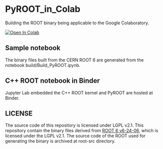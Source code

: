 # PyROOT_in_Colab
Building the ROOT binary being applicable to the Google Colaboratory.

[![Open In Colab](https://colab.research.google.com/assets/colab-badge.svg)](https://colab.research.google.com/drive/1WJ3b3fwNahfm2p5BceSJwSuyjIGhL3_x?usp=sharing)

## Sample notebook

The binary files built from the CERN ROOT 6 are generated from the notebook build/Build_PyROOT.ipynb.

## C++ ROOT notebook in Binder
Jupyter Lab embedded the C++ ROOT kernel and PyROOT are hosted at Binder.

## LICENSE
The source code of this repository is licensed under LGPL v2.1.
This repository contain the binary files derived from [ROOT 6 v6-24-06](https://github.com/root-project/root/tree/v6-24-06), which is licensed under the LGPL v2.1. The source code of the ROOT used for generating the binary is archived at root-src directory.
